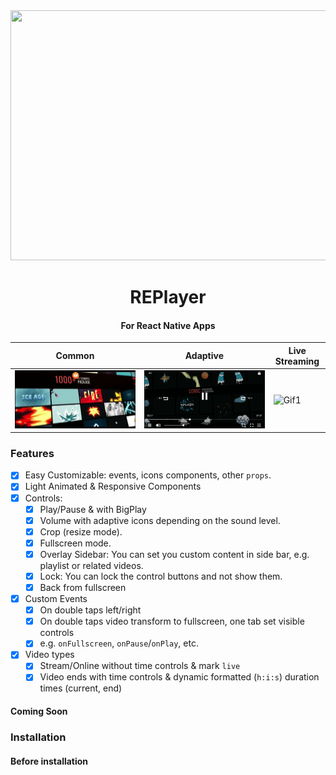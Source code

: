 <div align="center">
  <img width="800" height="400" src="https://github.com/zikwall/re-player/blob/master/screenshots/re-player-poster.png">
  <h1>REPlayer</h1>
  <h4>For React Native Apps</h4>
</div>

Common | Adaptive | Live Streaming
--- | --- | ---
![Gif1](/gifs/20200229_205716_2.gif) | ![Gif1](/gifs/20200229_205716_3.gif) | ![Gif1](/gifs/20200229_205838_1.gif)

### Features

- [x] Easy Customizable: events, icons components, other `props`.
- [x] Light Animated & Responsive Components
- [x] Controls:
    - [x] Play/Pause & with BigPlay
    - [x] Volume with adaptive icons depending on the sound level.
    - [x] Crop (resize mode).
    - [x] Fullscreen mode.
    - [x] Overlay Sidebar: You can set you custom content in side bar, e.g. playlist or related videos.
    - [x] Lock: You can lock the control buttons and not show them.
    - [x] Back from fullscreen
- [x] Custom Events
    - [x] On double taps left/right
    - [x] On double taps video transform to fullscreen, one tab set visible controls
    - [x] e.g. `onFullscreen`, `onPause`/`onPlay`, etc.
- [x] Video types
    - [x] Stream/Online without time controls & mark `live`
    - [x] Video ends with time controls & dynamic formatted (`h:i:s`) duration times (current, end)

#### Coming Soon

### Installation

#### Before installation
